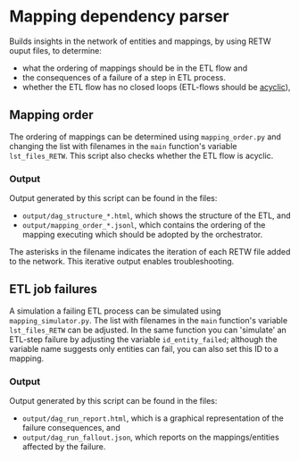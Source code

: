 # Mapping dependency parser

Builds insights in the network of entities and mappings, by using RETW ouput files, to determine:

* what the ordering of mappings should be in the ETL flow and
* the consequences of a failure of a step in ETL process.
* whether the ETL flow has no closed loops (ETL-flows should be [acyclic](https://en.wikipedia.org/wiki/Directed_acyclic_graph)),

## Mapping order

The ordering of mappings can be determined using ```mapping_order.py``` and changing the list with filenames in the ```main``` function's variable ```lst_files_RETW```. This script also checks whether the ETL flow is acyclic.

### Output

Output generated by this script can be found in the files:

* ```output/dag_structure_*.html```, which shows the structure of the ETL, and
* ```output/mapping_order_*.jsonl```, which contains the ordering of the mapping executing which should be adopted by the orchestrator.

The asterisks in the filename indicates the iteration of each RETW file added to the network. This iterative output enables troubleshooting.

## ETL job failures

A simulation a failing ETL process can be simulated using ```mapping_simulator.py```. The list with filenames in the ```main``` function's variable ```lst_files_RETW``` can be adjusted. In the same function you can 'simulate' an ETL-step failure by adjusting the variable ```id_entity_failed```; although the variable name suggests only entities can fail, you can also set this ID to a mapping.

### Output

Output generated by this script can be found in the files:

* ```output/dag_run_report.html```, which is a graphical representation of the failure consequences, and
* ```output/dag_run_fallout.json```, which reports on the mappings/entities affected by the failure.
